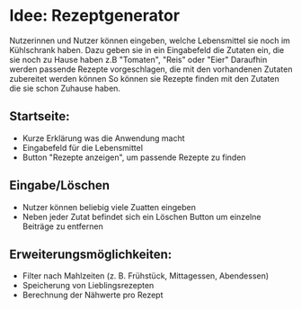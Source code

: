 # Idee: Rezeptgenerator

Nutzerinnen und Nutzer können eingeben, welche Lebensmittel sie noch im Kühlschrank haben.
Dazu geben sie in ein Eingabefeld die Zutaten ein, die sie noch zu Hause haben z.B "Tomaten", "Reis" oder "Eier"
Daraufhin werden passende Rezepte vorgeschlagen, die mit den vorhandenen Zutaten zubereitet werden können 
So können sie Rezepte finden mit den Zutaten die sie schon Zuhause haben.

## Startseite:
* Kurze Erklärung was die Anwendung macht 
* Eingabefeld für die Lebensmittel
* Button "Rezepte anzeigen", um passende Rezepte zu finden 

## Eingabe/Löschen
* Nutzer können beliebig viele Zuatten eingeben 
* Neben jeder Zutat befindet sich ein Löschen Button um einzelne Beiträge zu entfernen 


## Erweiterungsmöglichkeiten:
* Filter nach Mahlzeiten (z. B. Frühstück, Mittagessen, Abendessen)
* Speicherung von Lieblingsrezepten
* Berechnung der Nähwerte pro Rezept

